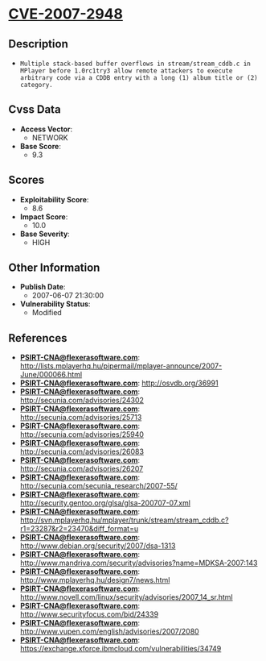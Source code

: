 
# [CVE-2007-2948](https://cve.mitre.org/cgi-bin/cvename.cgi?name=CVE-2007-2948)

## Description

- `Multiple stack-based buffer overflows in stream/stream_cddb.c in MPlayer before 1.0rc1try3 allow remote attackers to execute arbitrary code via a CDDB entry with a long (1) album title or (2) category.`

## Cvss Data

- **Access Vector**:
  - NETWORK
- **Base Score**:
  - 9.3

## Scores

- **Exploitability Score**:
  - 8.6
- **Impact Score**:
  - 10.0
- **Base Severity**:
  - HIGH

## Other Information

- **Publish Date**:
  - 2007-06-07 21:30:00
- **Vulnerability Status**:
  - Modified

## References

- **PSIRT-CNA@flexerasoftware.com**: http://lists.mplayerhq.hu/pipermail/mplayer-announce/2007-June/000066.html
- **PSIRT-CNA@flexerasoftware.com**: http://osvdb.org/36991
- **PSIRT-CNA@flexerasoftware.com**: http://secunia.com/advisories/24302
- **PSIRT-CNA@flexerasoftware.com**: http://secunia.com/advisories/25713
- **PSIRT-CNA@flexerasoftware.com**: http://secunia.com/advisories/25940
- **PSIRT-CNA@flexerasoftware.com**: http://secunia.com/advisories/26083
- **PSIRT-CNA@flexerasoftware.com**: http://secunia.com/advisories/26207
- **PSIRT-CNA@flexerasoftware.com**: http://secunia.com/secunia_research/2007-55/
- **PSIRT-CNA@flexerasoftware.com**: http://security.gentoo.org/glsa/glsa-200707-07.xml
- **PSIRT-CNA@flexerasoftware.com**: http://svn.mplayerhq.hu/mplayer/trunk/stream/stream_cddb.c?r1=23287&r2=23470&diff_format=u
- **PSIRT-CNA@flexerasoftware.com**: http://www.debian.org/security/2007/dsa-1313
- **PSIRT-CNA@flexerasoftware.com**: http://www.mandriva.com/security/advisories?name=MDKSA-2007:143
- **PSIRT-CNA@flexerasoftware.com**: http://www.mplayerhq.hu/design7/news.html
- **PSIRT-CNA@flexerasoftware.com**: http://www.novell.com/linux/security/advisories/2007_14_sr.html
- **PSIRT-CNA@flexerasoftware.com**: http://www.securityfocus.com/bid/24339
- **PSIRT-CNA@flexerasoftware.com**: http://www.vupen.com/english/advisories/2007/2080
- **PSIRT-CNA@flexerasoftware.com**: https://exchange.xforce.ibmcloud.com/vulnerabilities/34749
